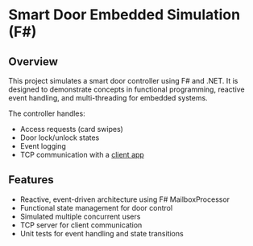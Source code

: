 # Smart Door Embedded Simulation (F#)

## Overview
This project simulates a smart door controller using F# and .NET. 
It is designed to demonstrate concepts in functional programming, reactive event handling, and multi-threading for embedded systems.

The controller handles:
- Access requests (card swipes)
- Door lock/unlock states
- Event logging
- TCP communication with a [client app](https://github.com/AmirDehestani/smart-door-client)

## Features
- Reactive, event-driven architecture using F# MailboxProcessor
- Functional state management for door control
- Simulated multiple concurrent users
- TCP server for client communication
- Unit tests for event handling and state transitions
